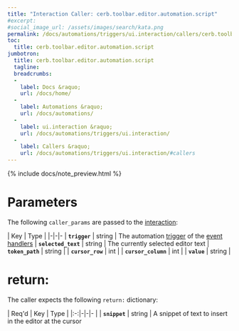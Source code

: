 ```yaml
---
title: "Interaction Caller: cerb.toolbar.editor.automation.script"
#excerpt: 
#social_image_url: /assets/images/search/kata.png
permalink: /docs/automations/triggers/ui.interaction/callers/cerb.toolbar.editor.automation.script/
toc:
  title: cerb.toolbar.editor.automation.script
jumbotron:
  title: cerb.toolbar.editor.automation.script
  tagline: 
  breadcrumbs:
  -
    label: Docs &raquo;
    url: /docs/home/
  -
    label: Automations &raquo;
    url: /docs/automations/
  -
    label: ui.interaction &raquo;
    url: /docs/automations/triggers/ui.interaction/
  -
    label: Callers &raquo;
    url: /docs/automations/triggers/ui.interaction/#callers
---
```


{% include docs/note_preview.html %}

# Parameters

The following `caller_params` are passed to the [interaction](/docs/automations/triggers/ui.interaction/):

| Key | Type | 
|-|-|-
| **`trigger`** | string | The automation [trigger](/docs/automations/#triggers) of the [event handlers](/docs/automations/#event-handlers)
| **`selected_text`** | string | The currently selected editor text
| **`token_path`** | string | 
| **`cursor_row`** | int | 
| **`cursor_column`** | int | 
| **`value`** | string | 

# return:

The caller expects the following `return:` dictionary:

| Req'd | Key | Type | 
|:-:|-|-|-
| | **`snippet`** | string | A snippet of text to insert in the editor at the cursor
